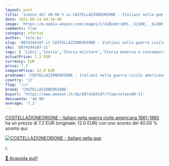 ```yaml
---
layout: post
title: 'sconto del 40.00 % su COSTELLAZIONEORIONE - Italiani nella gue  '
date: 2021-08-14 04:34:48
image: 'https://m.media-amazon.com/images/I/41BxkbrzWFL._SL500_._SL400_.jpg'
comments: true
category: ofertas
author: 'tole.es'
slug: '8874184107-it COSTELLAZIONEORIONE - Italiani nella guerra civile...'
sku: '8874184107-it'
tags: [ 'Libri','Storia','Storia militare','Storia moderna e contemporanea dal XVIII al XX secolo','Storia moderna fino al XVIII secolo','costellazioneorione', ]
actualPrice: 7.2 EUR
currency: EUR
price: 7.2
comparePrice: 12.0 EUR
prodname: 'COSTELLAZIONEORIONE - Italiani nella guerra civile americana  1861-1865 '
country: 'it'
flag: '🇮🇹'
brand: 'COSTELLAZIONEORIONE'
buyurl: 'https://www.amazon.it/dp/8874184107/?tag=tolees00-21'
descuento: '40.00'
average: '7.2'
---
```


[COSTELLAZIONEORIONE - Italiani nella guerra civile americana  1861-1865 ](https://www.amazon.it/dp/8874184107/?tag=tolees00-21) ha un prezzo di 7.2 EUR (originale: 12.0 EUR) con uno sconto del 40.00 % sconto qui:

[![COSTELLAZIONEORIONE - Italiani nella gue](https://m.media-amazon.com/images/I/41BxkbrzWFL._SL500_._SL400_.jpg)](https://www.amazon.it/dp/8874184107/?tag=tolees00-21)

ℹ️:


[🛒 Acquista qui!!](https://www.amazon.it/dp/8874184107/?tag=tolees00-21)
